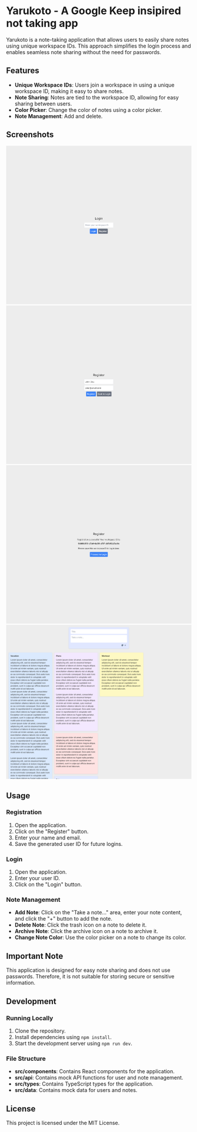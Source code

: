 # Yarukoto - A Google Keep insipired not taking app

Yarukoto is a note-taking application that allows users to easily share notes using unique workspace IDs. This approach simplifies the login process and enables seamless note sharing without the need for passwords.

## Features

- **Unique Workspace IDs**: Users join a workspace in using a unique workspace ID, making it easy to share notes.
- **Note Sharing**: Notes are tied to the workspace ID, allowing for easy sharing between users.
- **Color Picker**: Change the color of notes using a color picker.
- **Note Management**: Add and delete.

## Screenshots

![Login screen](./docs/login.png)
![Registering first step](./docs/register-1.png)
![Registering second step](./docs/register-2.png)
![Notes](./docs/notes.png)

## Usage

### Registration

1. Open the application.
2. Click on the "Register" button.
3. Enter your name and email.
4. Save the generated user ID for future logins.

### Login

1. Open the application.
2. Enter your user ID.
3. Click on the "Login" button.

### Note Management

- **Add Note**: Click on the "Take a note..." area, enter your note content, and click the "+" button to add the note.
- **Delete Note**: Click the trash icon on a note to delete it.
- **Archive Note**: Click the archive icon on a note to archive it.
- **Change Note Color**: Use the color picker on a note to change its color.

## Important Note

This application is designed for easy note sharing and does not use passwords. Therefore, it is not suitable for storing secure or sensitive information.

## Development

### Running Locally

1. Clone the repository.
2. Install dependencies using `npm install`.
3. Start the development server using `npm run dev`.

### File Structure

- **src/components**: Contains React components for the application.
- **src/api**: Contains mock API functions for user and note management.
- **src/types**: Contains TypeScript types for the application.
- **src/data**: Contains mock data for users and notes.

## License

This project is licensed under the MIT License.